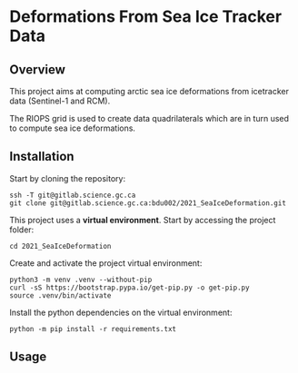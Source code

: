 # Deformations From Sea Ice Tracker Data

## Overview

This project aims at computing arctic sea ice deformations from icetracker data (Sentinel-1 and RCM). 

The RIOPS grid is used to create data quadrilaterals which are in turn used to compute sea ice deformations.

## Installation

Start by cloning the repository:

```
ssh -T git@gitlab.science.gc.ca
git clone git@gitlab.science.gc.ca:bdu002/2021_SeaIceDeformation.git
```

This project uses a **virtual environment**. Start by accessing the project folder:

```
cd 2021_SeaIceDeformation
```

Create and activate the project virtual environment:

```
python3 -m venv .venv --without-pip
curl -sS https://bootstrap.pypa.io/get-pip.py -o get-pip.py
source .venv/bin/activate
```

Install the python dependencies on the virtual environment:

```
python -m pip install -r requirements.txt
```

## Usage

